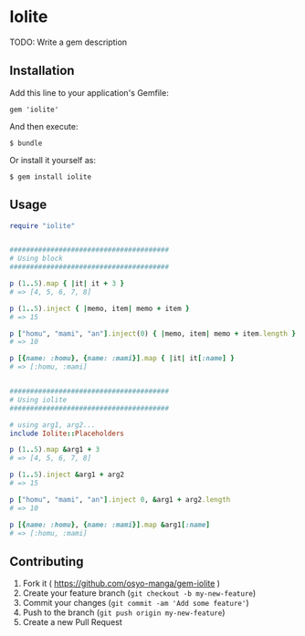 # Iolite

TODO: Write a gem description

## Installation

Add this line to your application's Gemfile:

    gem 'iolite'

And then execute:

    $ bundle

Or install it yourself as:

    $ gem install iolite

## Usage

```ruby
require "iolite"


#######################################
# Using block
#######################################

p (1..5).map { |it| it + 3 }
# => [4, 5, 6, 7, 8]

p (1..5).inject { |memo, item| memo + item }
# => 15

p ["homu", "mami", "an"].inject(0) { |memo, item| memo + item.length }
# => 10

p [{name: :homu}, {name: :mami}].map { |it| it[:name] }
# => [:homu, :mami]


#######################################
# Using iolite
#######################################

# using arg1, arg2...
include Iolite::Placeholders

p (1..5).map &arg1 + 3
# => [4, 5, 6, 7, 8]

p (1..5).inject &arg1 + arg2
# => 15

p ["homu", "mami", "an"].inject 0, &arg1 + arg2.length
# => 10

p [{name: :homu}, {name: :mami}].map &arg1[:name]
# => [:homu, :mami]
```

## Contributing

1. Fork it ( https://github.com/osyo-manga/gem-iolite )
2. Create your feature branch (`git checkout -b my-new-feature`)
3. Commit your changes (`git commit -am 'Add some feature'`)
4. Push to the branch (`git push origin my-new-feature`)
5. Create a new Pull Request
